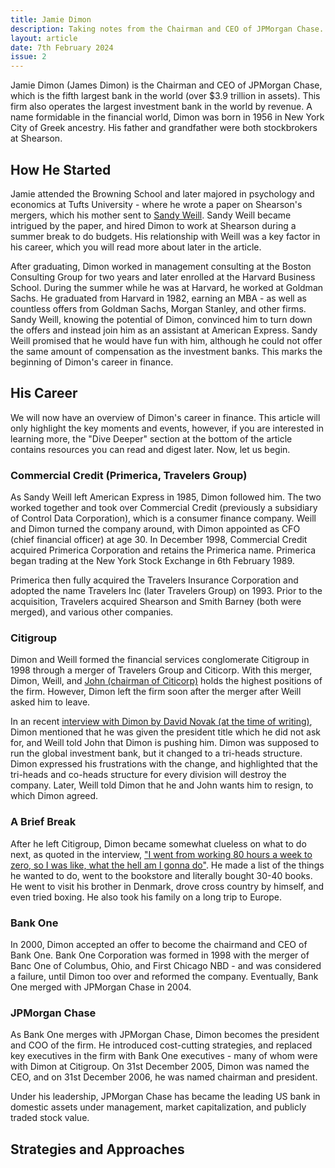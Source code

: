 ```yaml
---
title: Jamie Dimon
description: Taking notes from the Chairman and CEO of JPMorgan Chase.
layout: article
date: 7th February 2024
issue: 2
---
```


Jamie Dimon (James Dimon) is the Chairman and CEO of JPMorgan Chase, which is the fifth largest bank in the world (over $3.9 trillion in assets). This firm also operates the largest investment bank in the world by revenue. A name formidable in the financial world, Dimon was born in 1956 in New York City of Greek ancestry. His father and grandfather were both stockbrokers at Shearson.

## How He Started

Jamie attended the Browning School and later majored in psychology and economics at Tufts University - where he wrote a paper on Shearson's mergers, which his mother sent to [Sandy Weill](https://en.wikipedia.org/wiki/Sanford_I._Weill). Sandy Weill became intrigued by the paper, and hired Dimon to work at Shearson during a summer break to do budgets. His relationship with Weill was a key factor in his career, which you will read more about later in the article.

After graduating, Dimon worked in management consulting at the Boston Consulting Group for two years and later enrolled at the Harvard Business School. During the summer while he was at Harvard, he worked at Goldman Sachs. He graduated from Harvard in 1982, earning an MBA - as well as countless offers from Goldman Sachs, Morgan Stanley, and other firms. Sandy Weill, knowing the potential of Dimon, convinced him to turn down the offers and instead join him as an assistant at American Express. Sandy Weill promised that he would have fun with him, although he could not offer the same amount of compensation as the investment banks. This marks the beginning of Dimon's career in finance.

## His Career

We will now have an overview of Dimon's career in finance. This article will only highlight the key moments and events, however, if you are interested in learning more, the "Dive Deeper" section at the bottom of the article contains resources you can read and digest later. Now, let us begin.

### Commercial Credit (Primerica, Travelers Group)

As Sandy Weill left American Express in 1985, Dimon followed him. The two worked together and took over Commercial Credit (previously a subsidiary of Control Data Corporation), which is a consumer finance company. Weill and Dimon turned the company around, with Dimon appointed as CFO (chief financial officer) at age 30. In December 1998, Commercial Credit acquired Primerica Corporation and retains the Primerica name. Primerica began trading at the New York Stock Exchange in 6th February 1989.

Primerica then fully acquired the Travelers Insurance Corporation and adopted the name Travelers Inc (later Travelers Group) on 1993. Prior to the acquisition, Travelers acquired Shearson and Smith Barney (both were merged), and various other companies.

### Citigroup

Dimon and Weill formed the financial services conglomerate Citigroup in 1998 through a merger of Travelers Group and Citicorp. With this merger, Dimon, Weill, and [John (chairman of Citicorp)](https://en.wikipedia.org/wiki/John_S._Reed) holds the highest positions of the firm. However, Dimon left the firm soon after the merger after Weill asked him to leave.

In an recent [interview with Dimon by David Novak (at the time of writing)](https://youtu.be/Xh6l39k3ngE?si=v2y3acq7mPIUAv-s), Dimon mentioned that he was given the president title which he did not ask for, and Weill told John that Dimon is pushing him. Dimon was supposed to run the global investment bank, but it changed to a tri-heads structure. Dimon expressed his frustrations with the change, and highlighted that the tri-heads and co-heads structure for every division will destroy the company. Later, Weill told Dimon that he and John wants him to resign, to which Dimon agreed.

### A Brief Break

After he left Citigroup, Dimon became somewhat clueless on what to do next, as quoted in the interview, ["I went from working 80 hours a week to zero, so I was like, what the hell am I gonna do"](https://youtu.be/Xh6l39k3ngE?si=Dx3T5W-VlyBbKzPH&t=2201). He made a list of the things he wanted to do, went to the bookstore and literally bought 30-40 books. He went to visit his brother in Denmark, drove cross country by himself, and even tried boxing. He also took his family on a long trip to Europe.

### Bank One

In 2000, Dimon accepted an offer to become the chairmand and CEO of Bank One. Bank One Corporation was formed in 1998 with the merger of Banc One of Columbus, Ohio, and First Chicago NBD - and was considered a failure, until Dimon too over and reformed the company. Eventually, Bank One merged with JPMorgan Chase in 2004.

### JPMorgan Chase

As Bank One merges with JPMorgan Chase, Dimon becomes the president and COO of the firm. He introduced cost-cutting strategies, and replaced key executives in the firm with Bank One executives - many of whom were with Dimon at Citigroup. On 31st December 2005, Dimon was named the CEO, and on 31st December 2006, he was named chairman and president.

Under his leadership, JPMorgan Chase has became the leading US bank in domestic assets under management, market capitalization, and publicly traded stock value.

## Strategies and Approaches
